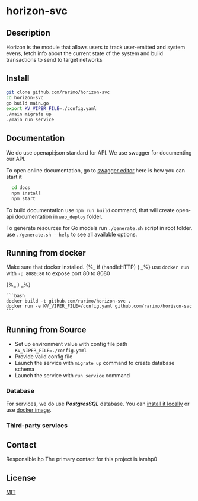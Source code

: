 # horizon-svc

## Description

Horizon is the module that allows users to track user-emitted and system evens, fetch info about the current state of the system and build transactions to send to target networks

## Install

  ```bash
  git clone github.com/rarimo/horizon-svc
  cd horizon-svc
  go build main.go
  export KV_VIPER_FILE=./config.yaml
  ./main migrate up
  ./main run service
  ```

## Documentation

We do use openapi:json standard for API. We use swagger for documenting our API.

To open online documentation, go to [swagger editor](http://localhost:8080/swagger-editor/) here is how you can start it
```bash
  cd docs
  npm install
  npm start
```
To build documentation use `npm run build` command,
that will create open-api documentation in `web_deploy` folder.

To generate resources for Go models run `./generate.sh` script in root folder.
use `./generate.sh --help` to see all available options.


## Running from docker 
  
Make sure that docker installed.
{%_ if (handleHTTP) { _%}
use `docker run ` with `-p 8080:80` to expose port 80 to 8080

{%_ } _%}

    ```bash
    docker build -t github.com/rarimo/horizon-svc .
    docker run -e KV_VIPER_FILE=/config.yaml github.com/rarimo/horizon-svc
    ```

## Running from Source

* Set up environment value with config file path `KV_VIPER_FILE=./config.yaml`
* Provide valid config file
* Launch the service with `migrate up` command to create database schema
* Launch the service with `run service` command


### Database
For services, we do use ***PostgresSQL*** database. 
You can [install it locally](https://www.postgresql.org/download/) or use [docker image](https://hub.docker.com/_/postgres/).


### Third-party services


## Contact

Responsible hp
The primary contact for this project is iamhp0

## License
[MIT](./LICENSE)
